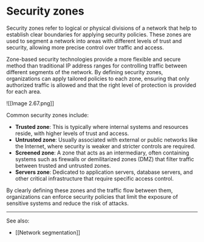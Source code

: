 
# Security zones

Security zones refer to logical or physical divisions of a network that help to establish clear boundaries for applying security policies. These zones are used to segment a network into areas with different levels of trust and security, allowing more precise control over traffic and access.

Zone-based security technologies provide a more flexible and secure method than traditional IP address ranges for controlling traffic between different segments of the network. By defining security zones, organizations can apply tailored policies to each zone, ensuring that only authorized traffic is allowed and that the right level of protection is provided for each area.

![[Image 2.67.png]]

Common security zones include:

- **Trusted zone**: This is typically where internal systems and resources reside, with higher levels of trust and access.
- **Untrusted zone**: Usually associated with external or public networks like the Internet, where security is weaker and stricter controls are required.
- **Screened zone**: A zone that acts as an intermediary, often containing systems such as firewalls or demilitarized zones (DMZ) that filter traffic between trusted and untrusted zones.
- **Servers zone**: Dedicated to application servers, database servers, and other critical infrastructure that require specific access control.

By clearly defining these zones and the traffic flow between them, organizations can enforce security policies that limit the exposure of sensitive systems and reduce the risk of attacks.

---

See also:

- [[Network segmentation]]







